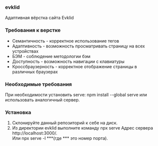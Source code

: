 ### evklid
Адаптивная вёрстка сайта Evklid

### Требования к верстке
* Семантичность - корректное использование тегов
* Адаптивность - возможность просматривать страницу на всех устройствах
* БЭМ - соблюдение методологии бэм
* Доступность - возможность навигации с клавиатуры
* Кроссбраузерность - корректное отображение страницы в различных браузерах

### Необходимые требования
При необходимости установить serve: npm install --global serve
или использовать аналогичный сервер.

### Установка
1. Склонируйте данный репозиторий к себе на диск.
2. Из директории evklid выполните команду npx serve
Адрес сервера http://localhost:3000/.  
Или npx serve -l ***(где *** это номер порта).
